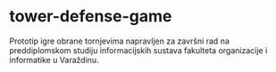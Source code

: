 # tower-defense-game
Prototip igre obrane tornjevima napravljen za završni rad na preddiplomskom studiju informacijskih sustava fakulteta organizacije i informatike u Varaždinu.
